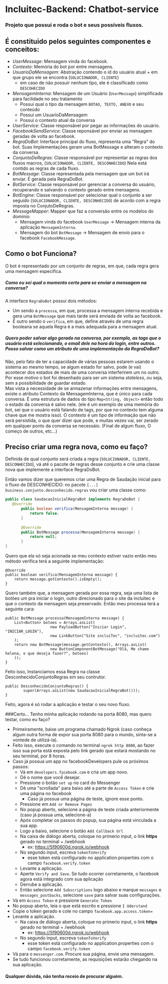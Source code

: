 # Incluitec-Backend: Chatbot-service

### Projeto que possui e roda o bot e seus possíveis fluxos.

É constituido pelos seguintes componentes e conceitos:
- 
- _UserMessage_: Mensagem vinda do facebook.
- _Contexto_: Memória do bot por entre mensagens.
- _UsuarioDaMensagem_: Abstração contendo o id do usuário atual + em que grupo ele se encontra (`SOLUCIONADOR, CLIENTE`)
    - em caso de não possuir nenhum tipo, ele é classificado como `DESCOHECIDO`
- _MensagemInterna_: Mensagem de um Usuário (`UserMessage`) simplificada para facilidade no seu tratamento
    - Possui qual o tipo da mensagem `BOTAO, TEXTO, ANEXO` e seu conteúdo
    - Possui um UsuarioDaMensagem
    - Possui o contexto atual da conversa 
- _UserService_: Classe responsável por pegar as informações do usuário.
- _FacebookSendService_: Classe reponsável por enviar as mensagem geradas de volta ao facebook.
- _RegraDoBot_: Interface principal do fluxo, representa uma "Regra" do bot. Suas Implementações geram uma BotMessage
e alteram o contexto da conversa.
- _ConjuntoDeRegras_: Classe responsável por representar as regras dos fluxos macros, (`SOLUCIONADOR, CLIENTE, DESCONHECIDO`)
Nela está contido as regras de cada fluxo.
- _BotMessage_: Classe representada pela mensagem que um bot irá enviar. É gerada pela RegraDoBot.
- _BotService_: Classe responsável por gerenciar a conversa do usuário, recuperando e salvando o contexto gerado entre mensagens.
- _BotEngine_: Classe responsável por selecionar qual o conjunto a ser seguido (`SOLUCIONADOR, CLIENTE, DESCONHECIDO`)
de acordo com a regra imposta no ConjutoDeRegras.
- _MessageMapper_: Mapper que faz a conversão entre os modelos do domínio:
    - Mensagem vinda do facebook `UserMessage` -> Mensagem interna da aplicação `MensagemInterna`. 
    - Mensagem do bot `BotMessage` -> Mensagem de envio para o facebook `FacebookMessage`.

 Como o bot Funciona?
-
O bot é representado por um conjunto de regras, em que, cada regra gera uma mensagem específica.
##### Como eu sei qual o momento certo para se enviar a mensagem na conversa?
A interface `RegraDoBot` possui dois métodos:
- Um sendo a `processa`, em que, processa a mensagem interna recebida e 
gera uma `BotMessage` que mais tarde será enviada de volta ao facebook.
- E outro sendo o `verifica`, em que, define através de uma regra booleana se aquela Regra é a mais 
adequada para a mensagem atual.
##### Quero poder salvar algo gerado na conversa, por exemplo, as tags que o usuário está selecionando, o email dele na hora do login, entre outros. Posso salvar como um atributo de uma implementação da RegraDoBot?
Não, pelo fato de ter a capacidade de várias pessoas estarem usando o sistema ao mesmo tempo, se algum estado for salvo, 
pode (e vai) acontecer dos estados de mais de uma conversa interferirem um no outro. Por esse motivo o bot foi desenhado 
para ser um sistema _stateless_, ou seja, sem a possibilidade de guardar estado.  
Mas vista a necessidade de se armazenar informações entre mensagens, existe o atributo Contexto da MensagemInterna, 
que é único para cada conversa. É uma estrutura de dados do tipo `Map<String, Object>` então todo o estado da conversa é salvo nele. 
(ele é um exemplo de uma memória do bot, sei que o usuário está falando de tags, por que no contexto tem alguma chave que me mostra isso).
O contexto é um tipo de informação que não será persistida, o que quer dizer que pode, e muitas vezes vai, 
ser zerado em qualquer ponto da conversa se necessáio. (Final de algum fluxo, O começo de outros, etc...)

## Preciso criar uma regra nova, como eu faço?
Definida de qual conjunto será criada a regra (`SOLUCIONADOR, CLIENTE, DESCONHECIDO`), vá até o pacote de regras desse 
conjunto e crie uma classe nova que implemente a interface RegraDoBot.

Então vamos dizer que queremos criar uma Regra de Saudação inicial para o fluxo de DESCONHECIDO:
no pacote `[...] business.conjunto.desconhecido.regras` vou criar uma classe como:
```java
public class SaudacaoInicialRegraBot implements RegraDoBot {
   @Override
       public boolean verifica(MensagemInterna message) {
           return false;
       }
   
       @Override
       public BotMessage processa(MensagemInterna message) {
           return null;
       }
}
```
Quero que ela só seja acionada se meu contexto estiver vazio então meu método verifica terá a seguinte implementação:
```
@Override
public boolean verifica(MensagemInterna message) {
    return message.getContexto().isEmpty();
}
```
Quero também que, a mensagem gerada por essa regra, seja uma lista de botões um pra iniciar o login, 
outro direcionado para o site da incluitec e que o contexto da mensagem seja preservado.
Então meu processa terá a seguinte cara:
```
public BotMessage processa(MensagemInterna message) {
    List<Button> botoes = Arrays.asList(
                    new PayloadButton("Iniciar Login", "INICIAR_LOGIN"),
                    new LinkButton("Site incluiTec", "incluitec.com")
    );
    return new BotMessage(message.getContexto(), Arrays.asList(
                    new ButtonComponentBotMessage("Olá, Me chamo helena, o que deseja fazer?", botoes)
    ));
}
```
Feito isso, Instanciamos essa Regra na classe DesconhecidoConjuntoRegras em seu contrutor.
```
public DesconhecidoConjuntoRegras() {
        super(Arrays.asList(new SaudacaoInicialRegraBot()));
}
```
Feito, agora é só rodar a aplicação e testar o seu novo fluxo.

###Certo... Tenho minha aplicação rodando na porta 8080, mas quero testar, como eu faço?
- Primeiramente, baixe um programa chamado Ngrok (caso conheça algum outra forma de expor sua porta 8080 para o mundo, 
sinta-se a vontede de utilizá-la).
- Feito isso, execute o comando no terminal `ngrok http 8080`, ao fazer isso sua porta está exposta pelo link gerado que estará mostando no seu terminal, por 8 horas.
- Caso já possua um app no facebookDevelopers pule os próximos passos:
    - Vá em `developers.facebook.com` e cria um app novo.
    - Dê o nome que vocề desejar.
    - Pressione o botão `set up` no card do Messenger
    - Dê uma "scrollada" para baixo até a parte de `Access Token` e crie uma página no facebook
        - Caso já possua uma página de teste, ignore esse ponto.
    - Pressione em `Add or Remove Pages`
    - No popup aberto, selecione a página de teste criada anteriormente (caso já possua uma, selecione-a)
    - Após completar os passos do popup, sua página está vinculada a sua app.
    - Logo a baixo, selecione o botão `Add Callback Url`
    - Na caixa de diálogo aberta, coloque no primerio input, o link **https** gerado no terminal + /webhook
        - ex: https://5f90600d.ngrok.io/webhook
    - No segundo input, escreva `tokenToVerify`
        - esse token está configurado no application.properties com o campo `facebook.verify.token`
    - Levante a aplicação.
    - Aperte `Verify and Save`. Se tudo ocorrer corretamente, o facebook agora está integrado com sua aplicação
    - Derrube a aplicação.
    - Então selecione `Add Subscriptions` logo abaixo e marque `messages` e `messages_postbacks`, selecione `save`
    para salvar suas configurações.
- Vá em `Access Token` e pressione `Generate Token`
- No popup aberto, leia o que está escrito e pressione `I Uderstand`
- Copie o token gerado e cole no campo `facebook.app.access.token=` 
- Levante a aplicação.
    - Na caixa de diálogo aberta, coloque no primerio input, o link **https** gerado no terminal + /webhook
        - ex: https://5f90600d.ngrok.io/webhook
    - No segundo input, escreva `tokenToVerify`
        - esse token está configurado no application.properties com o campo `facebook.verify.token`
- Vá para o `messenger.com`. Procure sua página, envie uma mensagem.
- Se tudo funcionou corretamente, as requisições estarão chegando na sua aplicação.


#### Qualquer dúvida, não tenha receio de procurar alguém.